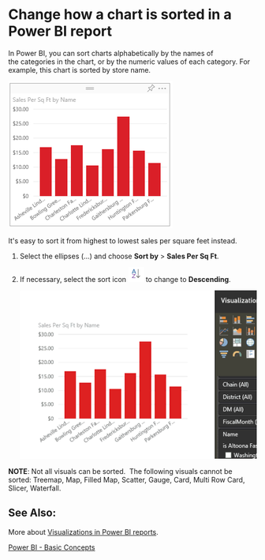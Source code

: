 ﻿<properties 
   pageTitle="Change how a chart is sorted in a Power BI report"
   description="Change how a chart is sorted in a Power BI report"
   services="powerbi" 
   documentationCenter="" 
   authors="v-aljenk" 
   manager="mblythe" 
   editor=""
   tags=""/>
 
<tags
   ms.service="powerbi"
   ms.devlang="NA"
   ms.topic="article"
   ms.tgt_pltfrm="NA"
   ms.workload="powerbi"
   ms.date="10/14/2015"
   ms.author="v-aljenk"/>

# Change how a chart is sorted in a Power BI report

In Power BI, you can sort charts alphabetically by the names of the categories in the chart, or by the numeric values of each category. For example, this chart is sorted by store name.

![](media/powerbi-service-change-how-a-chart-is-sorted/PBI_ChartSortCategory.png)

It's easy to sort it from highest to lowest sales per square feet instead. 

1.  Select the ellipses (...) and choose **Sort by** \> **Sales Per Sq Ft**.

2.  If necessary, select the sort icon ![](media/powerbi-service-change-how-a-chart-is-sorted/sortIcon.png) to change to **Descending**.

    ![](media/powerbi-service-change-how-a-chart-is-sorted/PBI_agif_Sort500.gif)

**NOTE**: Not all visuals can be sorted.  The following visuals cannot be sorted: Treemap, Map, Filled Map, Scatter, Gauge, Card, Multi Row Card, Slicer, Waterfall.

## See Also:

More about [Visualizations in Power BI reports](http://support.powerbi.com/knowledgebase/articles/434821).

[Power BI - Basic Concepts](http://support.powerbi.com/knowledgebase/articles/487029)
